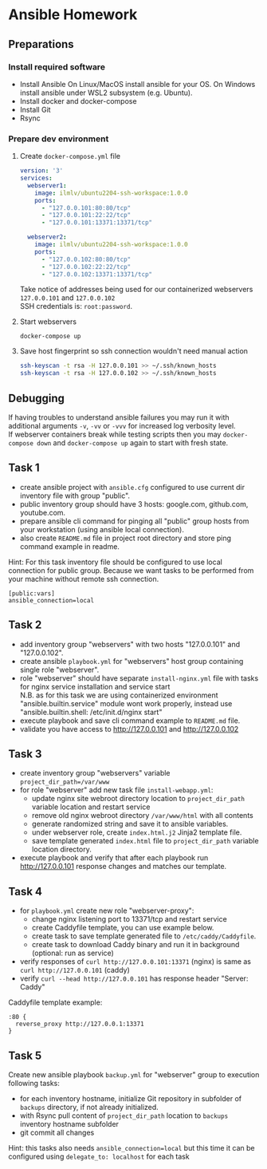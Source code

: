 # Ansible Homework

## Preparations

### Install required software
- Install Ansible
  On Linux/MacOS install ansible for your OS.
  On Windows install ansible under WSL2 subsystem (e.g. Ubuntu).
- Install docker and docker-compose
- Install Git
- Rsync

### Prepare dev environment

1. Create `docker-compose.yml` file
    ```yml
    version: '3'
    services:
      webserver1:
        image: ilmlv/ubuntu2204-ssh-workspace:1.0.0
        ports:
          - "127.0.0.101:80:80/tcp"
          - "127.0.0.101:22:22/tcp"
          - "127.0.0.101:13371:13371/tcp"

      webserver2:
        image: ilmlv/ubuntu2204-ssh-workspace:1.0.0
        ports:
          - "127.0.0.102:80:80/tcp"
          - "127.0.0.102:22:22/tcp"
          - "127.0.0.102:13371:13371/tcp"
    ```
    Take notice of addresses being used for our containerized webservers `127.0.0.101` and `127.0.0.102`\
    SSH credentials is: `root:password`.

2. Start webservers
   ```
   docker-compose up
   ```
3. Save host fingerprint so ssh connection wouldn't need manual action
   ```bash
   ssh-keyscan -t rsa -H 127.0.0.101 >> ~/.ssh/known_hosts
   ssh-keyscan -t rsa -H 127.0.0.102 >> ~/.ssh/known_hosts
   ```

## Debugging

If having troubles to understand ansible failures you may run it with additional arguments `-v`, `-vv` or `-vvv` for increased log verbosity level.\
If webserver containers break while testing scripts then you may `docker-compose down` and `docker-compose up` again to start with fresh state.

## Task 1
- create ansible project with `ansible.cfg` configured to use current dir inventory file with group "public".
- public inventory group should have 3 hosts: google.com, github.com, youtube.com.
- prepare ansible cli command for pinging all "public" group hosts from your workstation (using ansible local connection).
- also create `README.md` file in project root directory and store ping command example in readme.

Hint: For this task inventory file should be configured to use local connection for public group. Because we want tasks to be performed from your machine without remote ssh connection.
```
[public:vars]
ansible_connection=local
```


## Task 2
- add inventory group "webservers" with two hosts "127.0.0.101" and "127.0.0.102".
- create ansible `playbook.yml` for "webservers" host group containing single role "webserver".
- role "webserver" should have separate `install-nginx.yml` file with tasks for nginx service installation and service start\
  N.B. as for this task we are using containerized environment "ansible.builtin.service" module wont work properly, instead use "ansible.builtin.shell: /etc/init.d/nginx start"
- execute playbook and save cli command example to `README.md` file.
- validate you have access to http://127.0.0.101 and http://127.0.0.102


## Task 3
- create inventory group "webservers" variable `project_dir_path=/var/www`
- for role "webserver" add new task file `install-webapp.yml`:
  - update nginx site webroot directory location to `project_dir_path` variable location and restart service
  - remove old nginx webroot directory `/var/www/html` with all contents
  - generate randomized string and save it to ansible variables.
  - under webserver role, create `index.html.j2` Jinja2 template file.
  - save template generated `index.html` file to `project_dir_path` variable location directory.
- execute playbook and verify that after each playbook run http://127.0.0.101 response changes and matches our template.


## Task 4
- for `playbook.yml` create new role "webserver-proxy":
  - change nginx listening port to 13371/tcp and restart service
  - create Caddyfile template, you can use example below.
  - create task to save template generated file to `/etc/caddy/Caddyfile`.
  - create task to download Caddy binary and run it in background (optional: run as service)
- verify responses of `curl http://127.0.0.101:13371` (nginx) is same as `curl http://127.0.0.101` (caddy)
- verify `curl --head http://127.0.0.101` has response header "Server: Caddy"

Caddyfile template example:
```
:80 {
  reverse_proxy http://127.0.0.1:13371
}
```


## Task 5
Create new ansible playbook `backup.yml` for "webserver" group to execution following tasks:
- for each inventory hostname, initialize Git repository in subfolder of `backups` directory, if not already initialized.
- with Rsync pull content of `project_dir_path` location to `backups` inventory hostname subfolder
- git commit all changes

Hint: this tasks also needs `ansible_connection=local` but this time it can be configured using `delegate_to: localhost` for each task
